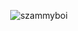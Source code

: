 <p align="center"> <img src="https://github-readme-stats.vercel.app/api?username=szammyboi&show_icons=true&theme=gotham" alt="szammyboi" />

